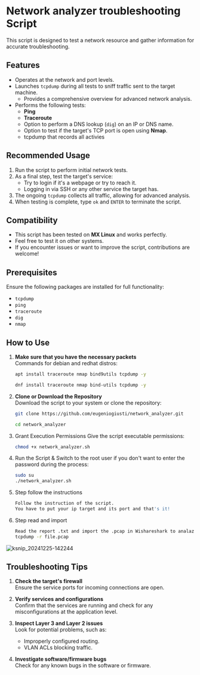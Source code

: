# Network analyzer troubleshooting Script  

This script is designed to test a network resource and gather information for accurate troubleshooting.  

## Features  

- Operates at the network and port levels.  
- Launches `tcpdump` during all tests to sniff traffic sent to the target machine.  
  - Provides a comprehensive overview for advanced network analysis.  
- Performs the following tests:  
  - **Ping**  
  - **Traceroute**  
  - Option to perform a DNS lookup (`dig`) on an IP or DNS name.  
  - Option to test if the target's TCP port is open using **Nmap**.
  - tcpdump that records all activies

## Recommended Usage  

1. Run the script to perform initial network tests.  
2. As a final step, test the target's service:
   - Try to login if it's a webpage or try to reach it. 
   - Logging in via SSH or any other service the target has.  
4. The ongoing `tcpdump` collects all traffic, allowing for advanced analysis.  
5. When testing is complete, type `ok` and `ENTER` to terminate the script.

## Compatibility  

- This script has been tested on **MX Linux** and works perfectly.  
- Feel free to test it on other systems.
- If you encounter issues or want to improve the script, contributions are welcome!  

## Prerequisites  

Ensure the following packages are installed for full functionality:  
- `tcpdump`  
- `ping`  
- `traceroute`  
- `dig`  
- `nmap`  

## How to Use

1. **Make sure that you have the necessary packets**  
   Commands for debian and redhat distros:
   ```bash
   apt install traceroute nmap bind9utils tcpdump -y
   
   dnf install traceroute nmap bind-utils tcpdump -y

2. **Clone or Download the Repository**  
   Download the script to your system or clone the repository:
   ```bash
   git clone https://github.com/eugeniogiusti/network_analyzer.git
   
   cd network_analyzer


3. Grant Execution Permissions
Give the script executable permissions:
   ```bash
   chmod +x network_analyzer.sh


4. Run the Script &
Switch to the root user if you don't want to enter the password during the process:
   ```bash
   sudo su
   ./network_analyzer.sh


5. Step follow the instructions
   ```bash
   Follow the instruction of the script.
   You have to put your ip target and its port and that's it!


6. Step read and import
   ```bash
   Read the report .txt and import the .pcap in Wishareshark to analazite it or use tcpdump with this command:
   tcpdump -r file.pcap


  ![ksnip_20241225-142244](https://github.com/user-attachments/assets/9110b496-9acb-42c7-857e-1d3bb1c7e37a)



## Troubleshooting Tips

1. **Check the target's firewall**  
   Ensure the service ports for incoming connections are open.

2. **Verify services and configurations**  
   Confirm that the services are running and check for any misconfigurations at the application level.

3. **Inspect Layer 3 and Layer 2 issues**  
   Look for potential problems, such as:
   - Improperly configured routing.
   - VLAN ACLs blocking traffic.

4. **Investigate software/firmware bugs**  
   Check for any known bugs in the software or firmware.

